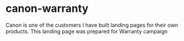 # canon-warranty
Canon is one of the customers I have built landing pages for their own products. This landing page was prepared for Warranty campaign
